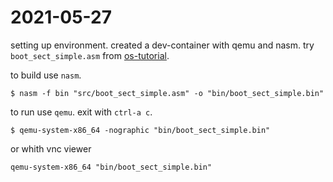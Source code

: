 # 2021-05-27

setting up environment. created a dev-container with qemu and nasm. try `boot_sect_simple.asm` from [os-tutorial](https://github.com/cfenollosa/os-tutorial). 

to build use `nasm`.

```shell
$ nasm -f bin "src/boot_sect_simple.asm" -o "bin/boot_sect_simple.bin"
```

to run use `qemu`. exit with `ctrl-a c`.

```shell
$ qemu-system-x86_64 -nographic "bin/boot_sect_simple.bin"
```

or whith vnc viewer

```shell
qemu-system-x86_64 "bin/boot_sect_simple.bin"
```
